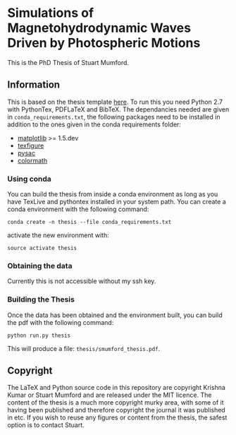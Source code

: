 Simulations of Magnetohydrodynamic Waves Driven by Photospheric Motions
=======================================================================

This is the PhD Thesis of Stuart Mumford.


Information
-----------

This is based on the thesis template [here](https://github.com/kks32/phd-thesis-template).
To run this you need Python 2.7 with PythonTex, PDFLaTeX and BibTeX.
The dependancies needed are given in `conda_requirements.txt`, the following
packages need to be installed in addition to the ones given in the 
conda requirements folder:

* [matplotlib](http://matplotlib.org/) >= 1.5.dev
* [texfigure](https://github.com/Cadair/texfigure)
* [pysac](https://github.com/SWAT-Sheffield/pysac)
* [colormath](https://pypi.python.org/pypi/colormath/)

### Using conda

You can build the thesis from inside a conda environment as long as you have 
TexLive and pythontex installed in your system path. You can create a conda 
environment with the following command:

`conda create -n thesis --file conda_requirements.txt`

activate the new environment with:

`source activate thesis`

### Obtaining the data

Currently this is not accessible without my ssh key.


### Building the Thesis

Once the data has been obtained and the environment built, you can build the
pdf with the following command:

`python run.py thesis`

This will produce a file: `thesis/smumford_thesis.pdf`.


Copyright
---------

The LaTeX and Python source code in this repository are copyright Krishna Kumar or Stuart Mumford
and are released under the MIT licence. The content of the thesis is a much more copyright murky
area, with some of it having been published and therefore copyright the journal it was published in
etc. If you wish to reuse any figures or content from the thesis, the safest option is to contact
Stuart.

